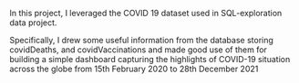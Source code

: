 In this project, I leveraged the COVID 19 dataset  used in SQL-exploration data project. 

Specifically, I drew some useful information from the database storing covidDeaths, and covidVaccinations and made good use of them for building a simple dashboard capturing the highlights of COVID-19 situation across the globe from 15th February 2020 to 28th December 2021



